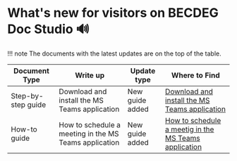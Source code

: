 # What's new for visitors on BECDEG Doc Studio :loud_sound:

!!! note
    The documents with the latest updates are on the top of the table. 

|Document Type|Write up|Update type|Where to Find|
|-------------|--------|-----------|-------------|
|Step-by-step guide|Download and install the MS Teams application|New guide added|[Download and install the MS Teams application](download_and_install_msteams.md)|
|How-to guide|How to schedule a meeting in the MS Teams application|New guide added|[How to schedule a meetig in the MS Teams application](schedule_meeting_in_teams.md)|
